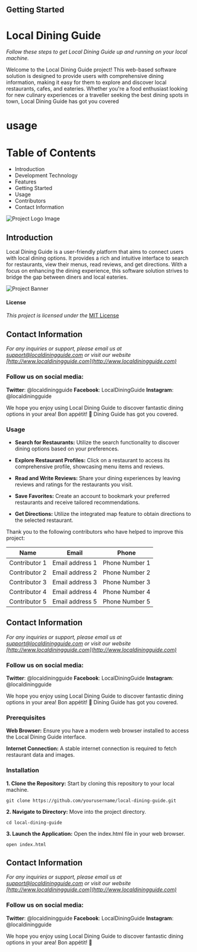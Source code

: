 ## Getting Started

# Local Dining Guide

*Follow these steps to get Local Dining Guide up and running on your local machine.*


Welcome to the Local Dining Guide project! This web-based software solution is designed to
provide users with comprehensive dining information, making it easy for them to explore
and discover local restaurants, cafes, and eateries. Whether you're a food enthusiast looking
for new culinary experiences or a traveller seeking the best dining spots in town, Local
Dining Guide has got you covered

# usage
# Table of Contents

- Introduction
- Development Technology
- Features
- Getting Started
- Usage
- Contributors
- Contact Information

![Project Logo Image](https://images.unsplash.com/photo-1565895405127-481853366cf8?ixlib=rb-4.0.3&ixid=M3wxMjA3fDB8MHxwaG90by1wYWdlfHx8fGVufDB8fHx8fA%3D%3D&auto=format&fit=crop&w=409&q=80)

## Introduction

Local Dining Guide is a user-friendly platform that aims to connect users with local dining
options. It provides a rich and intuitive interface to search for restaurants, view their menus,
read reviews, and get directions. With a focus on enhancing the dining experience, this
software solution strives to bridge the gap between diners and local eateries.

![Project Banner](https://images.unsplash.com/photo-1565895405140-6b9830a88c19?ixlib=rb-4.0.3&ixid=M3wxMjA3fDB8MHxwaG90by1wYWdlfHx8fGVufDB8fHx8fA%3D%3D&auto=format&fit=crop&w=871&q=80)

#### License
*This project is licensed under the* [MIT License](https://opensource.org/license/mit/)

## Contact Information
*For any inquiries or support, please email us at support@localdiningguide.com or visit our 
website [http://www.localdiningguide.com](http://www.localdiningguide.com)*

### Follow us on social media:
**Twitter**: @localdiningguide
**Facebook**: LocalDiningGuide
**Instagram**: @localdiningguide

We hope you enjoy using Local Dining Guide to discover fantastic dining options in your 
area! Bon appétit! :fork_and_knife:
Dining Guide has got you covered.


### Usage

- **Search for Restaurants:** Utilize the search functionality to discover dining options based on your preferences.

- **Explore Restaurant Profiles:** Click on a restaurant to access its comprehensive profile, showcasing menu items and reviews.

- **Read and Write Reviews:** Share your dining experiences by leaving reviews and ratings for the restaurants you visit.

- **Save Favorites:** Create an account to bookmark your preferred restaurants and receive tailored recommendations.

- **Get Directions:** Utilize the integrated map feature to obtain directions to the selected restaurant.


Thank you to the following contributors who have helped to improve this project:

| Name        | Email                | Phone          |
|-------------|----------------------|----------------|
| Contributor 1 | Email address 1 | Phone Number 1 |
| Contributor 2 | Email address 2 | Phone Number 2 |
| Contributor 3 | Email address 3 | Phone Number 3 |
| Contributor 4 | Email address 4 | Phone Number 4 |
| Contributor 5 | Email address 5 | Phone Number 5 |


## Contact Information
*For any inquiries or support, please email us at support@localdiningguide.com or visit our 
website [http://www.localdiningguide.com](http://www.localdiningguide.com)*

### Follow us on social media:
**Twitter**: @localdiningguide
**Facebook**: LocalDiningGuide
**Instagram**: @localdiningguide

We hope you enjoy using Local Dining Guide to discover fantastic dining options in your 
area! Bon appétit! :fork_and_knife:
Dining Guide has got you covered.

### **Prerequisites**

**Web Browser:** Ensure you have a modern web browser installed to access the Local Dining
Guide interface.

**Internet Connection:** A stable internet connection is required to fetch restaurant data and
images.

### **Installation**
**1. Clone the Repository:** Start by cloning this repository to your local machine.

`git clone https://github.com/yourusername/local-dining-guide.git`

**2. Navigate to Directory:** Move into the project directory.

`cd local-dining-guide`

**3. Launch the Application:** Open the index.html file in your web browser.

`open index.html`


## Contact Information
*For any inquiries or support, please email us at support@localdiningguide.com or visit our 
website [http://www.localdiningguide.com](http://www.localdiningguide.com)*

### Follow us on social media:
**Twitter**: @localdiningguide
**Facebook**: LocalDiningGuide
**Instagram**: @localdiningguide

We hope you enjoy using Local Dining Guide to discover fantastic dining options in your 
area! Bon appétit! :fork_and_knife:
